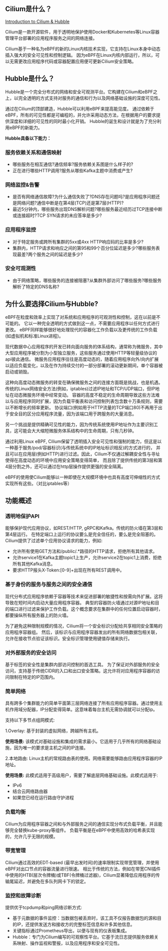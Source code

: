 ## Cilium是什么？

[Introduction to Cilium & Hubble](https://docs.cilium.io/en/stable/intro/)

Cilium是一款开源软件，用于透明地保护使用Docker和Kubernetes等Linux容器管理平台部署的应用程序服务之间的网络连接。

Cilium基于一种名为eBPF的新的Linux内核技术实现，它支持在Linux本身中动态插入强大的安全可见性和控制逻辑。
因为eBPF在Linux内核内部运行，所以，可以无需更改应用程序代码或容器配置应用便可更新Cilium安全策略。

## Hubble是什么？

Hubble是一个完全分布式的网络和安全可观测平台。它构建在Cilium和eBPF之上，以完全透明的方式支持对服务的通信和行为以及网络基础设施的深度可见性。

通过在Cilium的顶部建造，Hubble可以利用eBPF来提高能见度。
通过依赖于eBPF，所有的可见性都是可编程的，并允许采用动态方法，在根据用户的要求提供深度和详细的可见性的同时最小化开销。
Hubble的诞生和设计就是为了充分利用eBPF的新能力。

**Hubble具备以下能力：**

### 服务依赖关系和通信映射

- 哪些服务在相互通信?通信频率?服务依赖关系图是什么样子的?
- 正在进行哪些HTTP调用?服务从哪些Kafka主题中消费或产生?

### 网络监控&告警

- 是否有网络通信故障?为什么通信失败了?DNS存在问题吗?是应用程序问题还是网络问题?通信中断是在第4层(TCP)还是第7层(HTTP)?
- 最近5分钟内，哪些服务出现DNS解析问题?哪些服务最近经历过TCP连接中断或连接超时?TCP SYN请求的未应答率是多少?

### 应用程序监控

- 对于特定服务或跨所有集群的5xx或4xx HTTP响应码的比率是多少?
- 集群内，HTTP请求和响应之间的第95和99个百分位延迟是多少?哪些服务表现最差?两个服务之间的延迟是多少?

### 安全可观测性

- 由于网络策略，哪些服务的连接被阻塞?从集群外部访问了哪些服务?哪些服务解析了特定的DNS名称?


## 为什么要选择Cilium与Hubble?

eBPF在粒度和效率上实现了对系统和应用程序的可观测性和控制，这在以前是不可能的。
它以一种完全透明的方式做到这一点，不需要应用程序以任何方式进行更改。
eBPF同样能够很好地处理现代的容器化工作负载以及更传统的工作负载(如虚拟机和标准Linux进程)。

现代数据中心应用程序的开发已转向面向服务的体系结构，通常称为微服务，其中大型应用程序被分割为小型独立服务，这些服务通过使用HTTP等轻量级协议的api彼此通信。
微服务应用程序往往是高度动态的，随着应用程序向外/向内扩展以适应负载变化，以及在作为持续交付的一部分部署的滚动更新期间，单个容器被启动或销毁。

这种向高度动态微服务的转变在确保微服务之间的连接方面既是挑战，也是机遇。
传统的Linux网络安全方法(例如，iptables)过滤IP地址和TCP/UDP端口，但IP地址在动态微服务环境中经常变动。
容器的高度不稳定的生命周期导致这些方法难以与应用程序同时扩展，因为负载平衡表和访问控制列表包含数十万条规则，需要以不断增长的频率更新。
协议端口(例如用于HTTP流量的TCP端口80)不再用于出于安全目的区分应用程序流量，因为该端口用于跨服务的大量消息。

另一个挑战是提供精确可见性的能力，因为传统系统使用IP地址作为主要识别工具，这可能会大大缩短微服务体系结构中的生命周期，只有几秒钟。

通过利用Linux eBPF, Cilium保留了透明插入安全可见性和强制的能力，但这是以一种基于服务/pod/容器标识(与传统系统中的IP地址标识相反)的方式进行的，
并且可以在应用层(例如HTTP)进行过滤。因此，Cilium不仅通过解耦安全性与寻址使得在高度动态的环境中应用安全策略变得简单，
而且除了提供传统的第3层和第4层分割之外，还可以通过在http层操作提供更强的安全隔离。

eBPF的使用使Cilium能够以一种即使在大规模环境中也具有高度可伸缩性的方式实现所有这些。（对比iptables等）

## 功能概述

### 透明地保护API

能够保护现代应用协议，如REST/HTTP, gRPC和Kafka。传统的防火墙在第3层和第4层运行。
在特定端口上运行的协议要么是完全信任的，要么是完全阻塞的。Cilium提供了过滤单个应用协议请求的能力，例如:

- 允许所有使用GET方法和/public/.*路径的HTTP请求，拒绝所有其他请求。
- 允许service1在Kafka主题topic1上生产，允许service2在topic1上消费，拒绝所有其他Kafka消息。
- 要求HTTP报头X-Token:[0-9]+出现在所有REST调用中。

### 基于身份的服务与服务之间的安全通信

现代分布式应用程序依赖于容器等技术来促进部署的敏捷性和按需向外扩展。这将导致在短时间内启动大量应用程序容器。
典型的容器防火墙通过对源IP地址和目的端口进行过滤来保护工作负载。这个概念要求在集群中的任何位置启动容器时，都要操纵所有服务器上的防火墙。

为了避免这种限制规模的情况，Cilium将一个安全标识分配给共享相同安全策略的应用程序容器组。
然后，该标识与应用程序容器发出的所有网络数据包相关联，允许在接收节点验证该标识。安全标识管理使用键值存储来执行。

### 对外部服务的安全访问

基于标签的安全性是集群内部访问控制的首选工具。
为了保证对外部服务的安全访问，支持基于传统CIDR的入口和出口安全策略。这允许将对应用程序容器的访问限制在特定的IP范围内。

### 简单网络

具有跨多个集群能力的简单平面第三层网络连接了所有应用程序容器。通过使用主机作用域分配器，IP分配变得简单。这意味着每台主机无需协调就可以分配ip。

支持以下多节点组网模式:

1.Overlay: 基于封装的虚拟网络，跨越所有主机。

**使用场景:** 该模式对基础设施和集成的需求最小。它适用于几乎所有的网络基础设施，因为唯一的要求是主机之间的IP连接。

2.本地路由: Linux主机的常规路由表的使用。网络需要能够路由应用程序容器的IP地址。

**使用场景:** 此模式适用于高级用户，需要了解底层网络基础设施。此模式适用于:
- IPv6
- 结合云网络路由器
- 如果您已经在运行路由守护进程

### 负载均衡

Cilium为应用程序容器之间和与外部服务之间的通信实现分布式负载平衡，并且能够完全替换kube-proxy等组件。
负载平衡是在eBPF中使用高效的哈希表实现的，允许几乎无限的规模。

### 带宽管理

Cilium通过高效的EDT-based (最早出发时间)的速率限制实现带宽管理，并使用eBPF对出口节点的容器流量进行限速。
相比于传统的方法，例如在带宽CNI插件中使用的HTB(层次令牌桶)或TBF(令牌桶过滤器)，Cilium显著降低应用程序的传输尾延迟，并避免在多队列网卡下的锁定。

### 监控和故障诊断

提供优于tcpdump和ping网络诊断方式:

- 基于元数据的事件监控：当数据包被丢弃时，该工具不仅报告数据包的源和目的IP，还提供发送方和接收方的完整标签信息和许多其他信息。
- 关键指标通过Prometheus导出，以便与现有的仪表板集成。
- Hubble：专门为Cilium编写的可观察性平台。它基于流日志提供服务依赖关系映射、操作监视和警报，以及应用程序和安全可见性。










